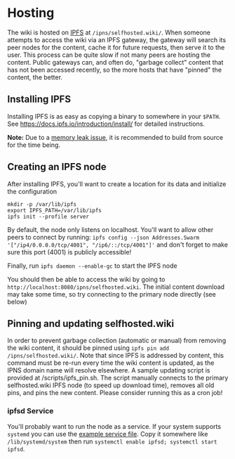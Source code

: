 # Hosting

The wiki is hosted on [IPFS](https://ipfs.io) at `/ipns/selfhosted.wiki/`. When someone attempts to access the wiki via an IPFS gateway, the gateway will search its peer nodes for the content, cache it for future requests, then serve it to the user. This process can be quite slow if not many peers are hosting the content. Public gateways can, and often do,  "garbage collect" content that has not been accessed recently, so the more hosts that have "pinned" the content, the better.

## Installing IPFS

Installing IPFS is as easy as copying a binary to somewhere in your `$PATH`. See https://docs.ipfs.io/introduction/install/ for detailed instructions.

**Note:** Due to a [memory leak issue](https://github.com/ipfs/go-ipfs/issues/3532), it is recommended to build from source for the time being.

## Creating an IPFS node

After installing IPFS, you'll want to create a location for its data and initialize the configuration

```
mkdir -p /var/lib/ipfs
export IPFS_PATH=/var/lib/ipfs
ipfs init --profile server
```

By default, the node only listens on localhost. You'll want to allow other peers to connect by running:
`ipfs config --json Addresses.Swarm '["/ip4/0.0.0.0/tcp/4001", "/ip6/::/tcp/4001"]'`
and don't forget to make sure this port (4001) is publicly accessible!

Finally, run `ipfs daemon --enable-gc` to start the IPFS node

You should then be able to access the wiki by going to `http://localhost:8080/ipns/selfhosted.wiki`. The initial content download may take some time, so try connecting to the primary node directly (see below)

## Pinning and updating selfhosted.wiki

In order to prevent garbage collection (automatic or manual) from removing the wiki content, it should be pinned using `ipfs pin add /ipns/selfhosted.wiki/`. Note that since IPFS is addressed by content, this command must be re-run every time the wiki content is updated, as the IPNS domain name will resolve elsewhere. A sample updating script is provided at /scripts/ipfs_pin.sh. The script manually connects to the primary selfhosted.wiki IPFS node (to speed up download time), removes all old pins, and pins the new content. Please consider running this as a cron job!

### ipfsd Service

You'll probably want to run the node as a service. If your system supports `systemd` you can use the [example service file](scripts/ipfsd.service).
Copy it somewhere like `/lib/systemd/system` then run `systemctl enable ipfsd; systemctl start ipfsd`.
